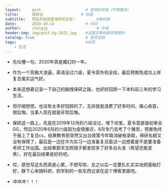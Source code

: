 ```yaml
---
layout:     post                    # 使用的布局（不需要改）
title:      保研记                 # 标题 
subtitle:   现在开始就是准研究生啦！         #副标题
date:       2020-10-14              # 时间
author:     chongjg                      # 作者
header-img: img/post-bg-2015.jpg    #这篇文章标题背景图片
catalog: true                       # 是否归档
tags:                               #标签
    - 生活
---
```


* 先吐槽一句，2020年真是魔幻的一年。

* 作为一个究极大浪逼，英语没过六级，夏令营外校全挂，最后预推免成功上岸复旦属实运气好。

* 本来还想着记录一下自己的脑残保研之路，也好好回顾一下本科前三年的学习生活。

* 但仔细想想，也没有太多好回顾的了。无非就是浪费了好多时间，痛心疾首，很后悔，当事人现在就是非常后悔。

* 保研这一路上，先是在2019年12月的六级没过，埋下伏笔，夏令营直接初审全GG，然后2020年6月的六级因为疫情推迟，8月专门去考了个雅思，预推免终于报上了复旦cs，结果教育部突然又出台政策今年取消破格录取，保研名额又没有保障了，最后是一边在华为实习一边准备复旦面试一边想着是不是要准备考研工作出国。出结果那天去照镜子都发现多了好多白头发（希望还能变黑），好在最后结果是好的吧。

* 哎，感觉写这东西真是心累，不想写啦，总之以后一定要扎扎实实地把基础打好，静下心来搞科研，把学到的一些东西记录在这个博客里面吧。

* 冲冲冲！！！